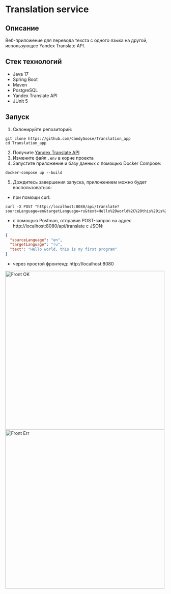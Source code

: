 # Translation service
## Описание
Веб-приложение для перевода текста с одного языка на другой, использующее Yandex Translate API. 

## Стек технологий
- Java 17
- Spring Boot
- Maven
- PostgreSQL 
- Yandex Translate API
- JUnit 5

## Запуск
1. Склонируйте репозиторий:
```
git clone https://github.com/CandyGoose/Translation_app
cd Translation_app
```
2. Получите [Yandex Translate API](https://yandex.cloud/ru/docs/translate/quickstart)
3. Измените файл `.env` в корне проекта
4. Запустите приложение и базу данных с помощью Docker Compose:
```
docker-compose up --build
```
5. Дождитесь завершения запуска, приложением можно будет воспользоваться:
- при помощи curl:
```
curl -X POST "http://localhost:8080/api/translate?sourceLanguage=en&targetLanguage=ru&text=Hello%20world%2C%20this%20is%20my%20first%20program"
```
- c помощью Postman, отправив POST-запрос на адрес http://localhost:8080/api/translate с JSON:
```json
{
  "sourceLanguage": "en",
  "targetLanguage": "ru",
  "text": "Hello world, this is my first program"
}
```
- через простой фронтенд: http://localhost:8080

<img src="https://github.com/user-attachments/assets/ab62bc5d-6c51-4f33-a0e2-6355b5a72771" alt="Front OK" style="width: 500px; height: auto;">

<img src="https://github.com/user-attachments/assets/ecb45753-caf6-43ea-97ab-4e9f618d8980" alt="Front Err" style="width: 500px; height: auto;">
